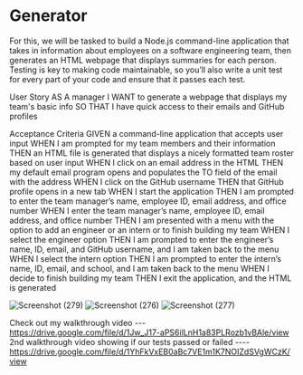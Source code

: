 # Generator
For this, we will be tasked to build a Node.js command-line application that takes in information about employees on a software engineering team, then generates an HTML webpage that displays summaries for each person. Testing is key to making code maintainable, so you’ll also write a unit test for every part of your code and ensure that it passes each test.



User Story
AS A manager
I WANT to generate a webpage that displays my team's basic info
SO THAT I have quick access to their emails and GitHub profiles

Acceptance Criteria
GIVEN a command-line application that accepts user input
WHEN I am prompted for my team members and their information
THEN an HTML file is generated that displays a nicely formatted team roster based on user input
WHEN I click on an email address in the HTML
THEN my default email program opens and populates the TO field of the email with the address
WHEN I click on the GitHub username
THEN that GitHub profile opens in a new tab
WHEN I start the application
THEN I am prompted to enter the team manager’s name, employee ID, email address, and office number
WHEN I enter the team manager’s name, employee ID, email address, and office number
THEN I am presented with a menu with the option to add an engineer or an intern or to finish building my team
WHEN I select the engineer option
THEN I am prompted to enter the engineer’s name, ID, email, and GitHub username, and I am taken back to the menu
WHEN I select the intern option
THEN I am prompted to enter the intern’s name, ID, email, and school, and I am taken back to the menu
WHEN I decide to finish building my team
THEN I exit the application, and the HTML is generated




![Screenshot (279)](https://user-images.githubusercontent.com/83887301/131019046-e12910d1-8341-4b4d-97ae-eb8e24dce534.png)
![Screenshot (276)](https://user-images.githubusercontent.com/83887301/131019047-d589a042-38cf-49e4-9a88-d3e1edab482b.png)
![Screenshot (277)](https://user-images.githubusercontent.com/83887301/131019049-09710305-13ee-4e62-a223-3e0038c9aa39.png)


Check out my walkthrough video --- https://drive.google.com/file/d/1Jw_J17-aPS6ilLnH1a83PLRozb1vBAle/view
2nd walkthrough video showing if our tests passed or failed ---- https://drive.google.com/file/d/1YhFkVxEB0aBc7VE1m1K7NOIZdSVgWCzK/view
